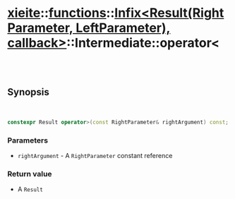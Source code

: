 # [xieite](../../../README.md)::[functions](../../functions.md)::[Infix<Result(RightParameter, LeftParameter), callback>](../Infix.md)::Intermediate::operator<

<br/><br/>

## Synopsis

<br/>

```cpp
constexpr Result operator>(const RightParameter& rightArgument) const;
```
### Parameters
- `rightArgument` - A `RightParameter` constant reference
### Return value
- A `Result`
